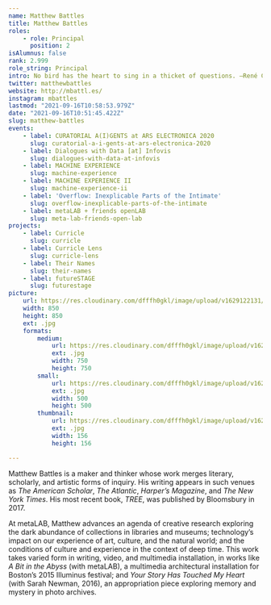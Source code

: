 ```yaml
---
name: Matthew Battles
title: Matthew Battles
roles:
    - role: Principal
      position: 2
isAlumnus: false
rank: 2.999
role_string: Principal
intro: No bird has the heart to sing in a thicket of questions. —René Char.
twitter: matthewbattles
website: http://mbattl.es/
instagram: mbattles
lastmod: "2021-09-16T10:58:53.979Z"
date: "2021-09-16T10:51:45.422Z"
slug: matthew-battles
events:
    - label: CURATORIAL A(I)GENTS at ARS ELECTRONICA 2020
      slug: curatorial-a-i-gents-at-ars-electronica-2020
    - label: Dialogues with Data [at] Infovis
      slug: dialogues-with-data-at-infovis
    - label: MACHINE EXPERIENCE
      slug: machine-experience
    - label: MACHINE EXPERIENCE II
      slug: machine-experience-ii
    - label: 'Overflow: Inexplicable Parts of the Intimate'
      slug: overflow-inexplicable-parts-of-the-intimate
    - label: metaLAB + friends openLAB
      slug: meta-lab-friends-open-lab
projects:
    - label: Curricle
      slug: curricle
    - label: Curricle Lens
      slug: curricle-lens
    - label: Their Names
      slug: their-names
    - label: futureSTAGE
      slug: futurestage
picture:
    url: https://res.cloudinary.com/dfffh0gkl/image/upload/v1629122131/matthew_18c95f4abd.jpg
    width: 850
    height: 850
    ext: .jpg
    formats:
        medium:
            url: https://res.cloudinary.com/dfffh0gkl/image/upload/v1629122131/medium_matthew_18c95f4abd.jpg
            ext: .jpg
            width: 750
            height: 750
        small:
            url: https://res.cloudinary.com/dfffh0gkl/image/upload/v1629122132/small_matthew_18c95f4abd.jpg
            ext: .jpg
            width: 500
            height: 500
        thumbnail:
            url: https://res.cloudinary.com/dfffh0gkl/image/upload/v1629122131/thumbnail_matthew_18c95f4abd.jpg
            ext: .jpg
            width: 156
            height: 156

---
```

Matthew Battles is a maker and thinker whose work merges literary, scholarly, and artistic forms of inquiry. His writing appears in such venues as *The American Scholar*, *The Atlantic*, *Harper’s Magazine*, and *The New York Times*. His most recent book, *TREE*, was published by Bloomsbury in 2017.
  
At metaLAB, Matthew advances an agenda of creative research exploring the dark abundance of collections in libraries and museums; technology’s impact on our experience of art, culture, and the natural world; and the conditions of culture and experience in the context of deep time. This work takes varied form in writing, video, and multimedia installation, in works like *A Bit in the Abyss* (with metaLAB), a multimedia architectural installation for Boston’s 2015 Illuminus festival; and *Your Story Has Touched My Heart* (with Sarah Newman, 2016), an appropriation piece exploring memory and mystery in photo archives.